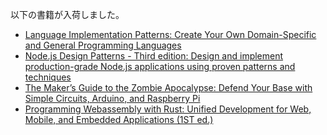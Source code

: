 以下の書籍が入荷しました。

* [Language Implementation Patterns: Create Your Own Domain-Specific and General Programming Languages](https://k9bookshelf.com/products/language-implementation-patterns-create-your-own-domain-specific-and-general-programming-languages)
* [Node.js Design Patterns - Third edition: Design and implement production-grade Node.js applications using proven patterns and techniques](https://k9bookshelf.com/products/node-js-design-patterns-third-edition-design-and-implement-production-grade-node-js-applications-using-proven-patterns-and-techniques)
* [The Maker’s Guide to the Zombie Apocalypse: Defend Your Base with Simple Circuits, Arduino, and Raspberry Pi](https://k9bookshelf.com/products/the-makers-guide-to-the-zombie-apocalypse-defend-your-base-with-simple-circuits-arduino-and-raspberry-pi)
* [Programming Webassembly with Rust: Unified Development for Web, Mobile, and Embedded Applications (1ST ed.)](https://k9bookshelf.com/products/programming-webassembly-with-rust)
